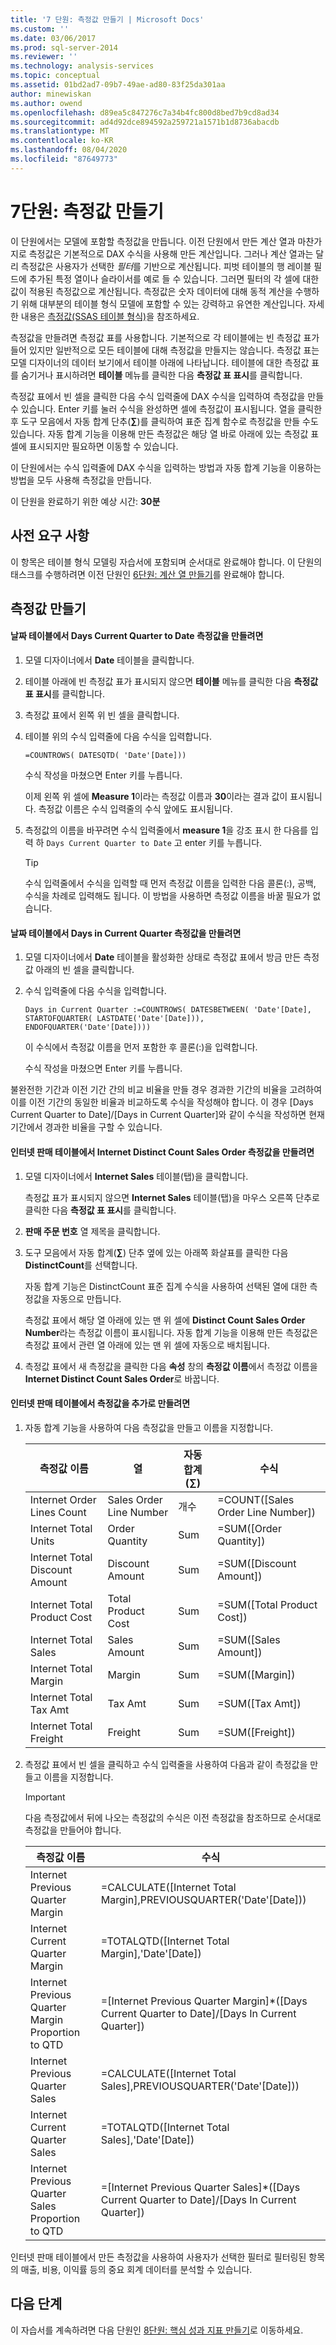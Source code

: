 ```yaml
---
title: '7 단원: 측정값 만들기 | Microsoft Docs'
ms.custom: ''
ms.date: 03/06/2017
ms.prod: sql-server-2014
ms.reviewer: ''
ms.technology: analysis-services
ms.topic: conceptual
ms.assetid: 01bd2ad7-09b7-49ae-ad80-83f25da301aa
author: minewiskan
ms.author: owend
ms.openlocfilehash: d89ea5c847276c7a34b4fc800d8bed7b9cd8ad34
ms.sourcegitcommit: ad4d92dce894592a259721a1571b1d8736abacdb
ms.translationtype: MT
ms.contentlocale: ko-KR
ms.lasthandoff: 08/04/2020
ms.locfileid: "87649773"
---
```

# <a name="lesson-7-create-measures"></a>7단원: 측정값 만들기
  이 단원에서는 모델에 포함할 측정값을 만듭니다. 이전 단원에서 만든 계산 열과 마찬가지로 측정값은 기본적으로 DAX 수식을 사용해 만든 계산입니다. 그러나 계산 열과는 달리 측정값은 사용자가 선택한 *필터*를 기반으로 계산됩니다. 피벗 테이블의 행 레이블 필드에 추가된 특정 열이나 슬라이서를 예로 들 수 있습니다.   그러면 필터의 각 셀에 대한 값이 적용된 측정값으로 계산됩니다. 측정값은 숫자 데이터에 대해 동적 계산을 수행하기 위해 대부분의 테이블 형식 모델에 포함할 수 있는 강력하고 유연한 계산입니다. 자세한 내용은 [측정값&#40;SSAS 테이블 형식&#41;](tabular-models/measures-ssas-tabular.md)을 참조하세요.  
  
 측정값을 만들려면 측정값 표를 사용합니다. 기본적으로 각 테이블에는 빈 측정값 표가 들어 있지만 일반적으로 모든 테이블에 대해 측정값을 만들지는 않습니다. 측정값 표는 모델 디자이너의 데이터 보기에서 테이블 아래에 나타납니다. 테이블에 대한 측정값 표를 숨기거나 표시하려면 **테이블** 메뉴를 클릭한 다음 **측정값 표 표시**를 클릭합니다.  
  
 측정값 표에서 빈 셀을 클릭한 다음 수식 입력줄에 DAX 수식을 입력하여 측정값을 만들 수 있습니다. Enter 키를 눌러 수식을 완성하면 셀에 측정값이 표시됩니다. 열을 클릭한 후 도구 모음에서 자동 합계 단추(**∑**)를 클릭하여 표준 집계 함수로 측정값을 만들 수도 있습니다. 자동 합계 기능을 이용해 만든 측정값은 해당 열 바로 아래에 있는 측정값 표 셀에 표시되지만 필요하면 이동할 수 있습니다.  
  
 이 단원에서는 수식 입력줄에 DAX 수식을 입력하는 방법과 자동 합계 기능을 이용하는 방법을 모두 사용해 측정값을 만듭니다.  
  
 이 단원을 완료하기 위한 예상 시간: **30분**  
  
## <a name="prerequisites"></a>사전 요구 사항  
 이 항목은 테이블 형식 모델링 자습서에 포함되며 순서대로 완료해야 합니다. 이 단원의 태스크를 수행하려면 이전 단원인 [6단원: 계산 열 만들기](lesson-5-create-calculated-columns.md)를 완료해야 합니다.  
  
## <a name="create-measures"></a>측정값 만들기  
  
#### <a name="to-create-a-days-current-quarter-to-date-measure-in-the-date-table"></a>날짜 테이블에서 Days Current Quarter to Date 측정값을 만들려면  
  
1.  모델 디자이너에서 **Date** 테이블을 클릭합니다.  
  
2.  테이블 아래에 빈 측정값 표가 표시되지 않으면 **테이블** 메뉴를 클릭한 다음 **측정값 표 표시**를 클릭합니다.  
  
3.  측정값 표에서 왼쪽 위 빈 셀을 클릭합니다.  
  
4.  테이블 위의 수식 입력줄에 다음 수식을 입력합니다.  
  
     `=COUNTROWS( DATESQTD( 'Date'[Date]))`  
  
     수식 작성을 마쳤으면 Enter 키를 누릅니다.  
  
     이제 왼쪽 위 셀에 **Measure 1**이라는 측정값 이름과 **30**이라는 결과 값이 표시됩니다. 측정값 이름은 수식 입력줄의 수식 앞에도 표시됩니다.  
  
5.  측정값의 이름을 바꾸려면 수식 입력줄에서 **measure 1**을 강조 표시 한 다음를 입력 하 `Days Current Quarter to Date` 고 enter 키를 누릅니다.  
  
    > [!TIP]  
    >  수식 입력줄에서 수식을 입력할 때 먼저 측정값 이름을 입력한 다음 콜론(:), 공백, 수식을 차례로 입력해도 됩니다. 이 방법을 사용하면 측정값 이름을 바꿀 필요가 없습니다.  
  
#### <a name="to-create-a-days-in-current-quarter-measure-in-the-date-table"></a>날짜 테이블에서 Days in Current Quarter 측정값을 만들려면  
  
1.  모델 디자이너에서 **Date** 테이블을 활성화한 상태로 측정값 표에서 방금 만든 측정값 아래의 빈 셀을 클릭합니다.  
  
2.  수식 입력줄에 다음 수식을 입력합니다.  
  
     `Days in Current Quarter :=COUNTROWS( DATESBETWEEN( 'Date'[Date], STARTOFQUARTER( LASTDATE('Date'[Date])), ENDOFQUARTER('Date'[Date])))`  
  
     이 수식에서 측정값 이름을 먼저 포함한 후 콜론(:)을 입력합니다.  
  
     수식 작성을 마쳤으면 Enter 키를 누릅니다.  
  
 불완전한 기간과 이전 기간 간의 비교 비율을 만들 경우 경과한 기간의 비율을 고려하여 이를 이전 기간의 동일한 비율과 비교하도록 수식을 작성해야 합니다. 이 경우 [Days Current Quarter to Date]/[Days in Current Quarter]와 같이 수식을 작성하면 현재 기간에서 경과한 비율을 구할 수 있습니다.  
  
#### <a name="to-create-an-internet-distinct-count-sales-order-measure-in-the-internet-sales-table"></a>인터넷 판매 테이블에서 Internet Distinct Count Sales Order 측정값을 만들려면  
  
1.  모델 디자이너에서 **Internet Sales** 테이블(탭)을 클릭합니다.  
  
     측정값 표가 표시되지 않으면 **Internet Sales** 테이블(탭)을 마우스 오른쪽 단추로 클릭한 다음 **측정값 표 표시**를 클릭합니다.  
  
2.  **판매 주문 번호** 열 제목을 클릭합니다.  
  
3.  도구 모음에서 자동 합계(**∑**) 단추 옆에 있는 아래쪽 화살표를 클릭한 다음 **DistinctCount**를 선택합니다.  
  
     자동 합계 기능은 DistinctCount 표준 집계 수식을 사용하여 선택된 열에 대한 측정값을 자동으로 만듭니다.  
  
     측정값 표에서 해당 열 아래에 있는 맨 위 셀에 **Distinct Count Sales Order Number**라는 측정값 이름이 표시됩니다. 자동 합계 기능을 이용해 만든 측정값은 측정값 표에서 관련 열 아래에 있는 맨 위 셀에 자동으로 배치됩니다.  
  
4.  측정값 표에서 새 측정값을 클릭한 다음 **속성** 창의 **측정값 이름**에서 측정값 이름을 **Internet Distinct Count Sales Order**로 바꿉니다.  
  
#### <a name="to-create-additional-measures-in-the-internet-sales-table"></a>인터넷 판매 테이블에서 측정값을 추가로 만들려면  
  
1.  자동 합계 기능을 사용하여 다음 측정값을 만들고 이름을 지정합니다.  
  
    |측정값 이름|열|자동 합계(∑)|수식|  
    |------------------|------------|-------------------|-------------|  
    |Internet Order Lines Count|Sales Order Line Number|개수|=COUNT([Sales Order Line Number])|  
    |Internet Total Units|Order Quantity|Sum|=SUM([Order Quantity])|  
    |Internet Total Discount Amount|Discount Amount|Sum|=SUM([Discount Amount])|  
    |Internet Total Product Cost|Total Product Cost|Sum|=SUM([Total Product Cost])|  
    |Internet Total Sales|Sales Amount|Sum|=SUM([Sales Amount])|  
    |Internet Total Margin|Margin|Sum|=SUM([Margin])|  
    |Internet Total Tax Amt|Tax Amt|Sum|=SUM([Tax Amt])|  
    |Internet Total Freight|Freight|Sum|=SUM([Freight])|  
  
2.  측정값 표에서 빈 셀을 클릭하고 수식 입력줄을 사용하여 다음과 같이 측정값을 만들고 이름을 지정합니다.  
  
    > [!IMPORTANT]  
    >  다음 측정값에서 뒤에 나오는 측정값의 수식은 이전 측정값을 참조하므로 순서대로 측정값을 만들어야 합니다.  
  
    |측정값 이름|수식|  
    |------------------|-------------|  
    |Internet Previous Quarter Margin|=CALCULATE([Internet Total Margin],PREVIOUSQUARTER('Date'[Date]))|  
    |Internet Current Quarter Margin|=TOTALQTD([Internet Total Margin],'Date'[Date])|  
    |Internet Previous Quarter Margin Proportion to QTD|=[Internet Previous Quarter Margin]*([Days Current Quarter to Date]/[Days In Current Quarter])|  
    |Internet Previous Quarter Sales|=CALCULATE([Internet Total Sales],PREVIOUSQUARTER('Date'[Date]))|  
    |Internet Current Quarter Sales|=TOTALQTD([Internet Total Sales],'Date'[Date])|  
    |Internet Previous Quarter Sales Proportion to QTD|=[Internet Previous Quarter Sales]*([Days Current Quarter to Date]/[Days In Current Quarter])|  
  
 인터넷 판매 테이블에서 만든 측정값을 사용하여 사용자가 선택한 필터로 필터링된 항목의 매출, 비용, 이익률 등의 중요 회계 데이터를 분석할 수 있습니다.  
  
## <a name="next-step"></a>다음 단계  
 이 자습서를 계속하려면 다음 단원인 [8단원: 핵심 성과 지표 만들기](lesson-7-create-key-performance-indicators.md)로 이동하세요.  
  
  
